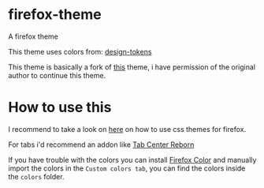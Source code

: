 # firefox-theme
 A firefox theme

This theme uses colors from: 
[design-tokens](https://github.com/FirefoxUX/design-tokens)


This theme is basically a fork of [this](https://www.reddit.com/r/FirefoxCSS/comments/7wt6gt/safarifirefox_hybrid_dark_style/) theme, i have permission of the original author to continue this theme.


# How to use this

I recommend to take a look on [here](https://www.reddit.com/r/FirefoxCSS/comments/73dvty/tutorial_how_to_create_and_livedebug_userchromecss/) on how to use css themes for firefox.

For tabs i'd recommend an addon like [Tab Center Reborn](https://addons.mozilla.org/en-US/firefox/addon/tabcenter-reborn/)

If you have trouble with the colors you can install [Firefox Color](https://addons.mozilla.org/en-US/firefox/addon/firefox-color/) and manually import the colors in the `Custom colors tab`, you can find the colors inside the `colors` folder.